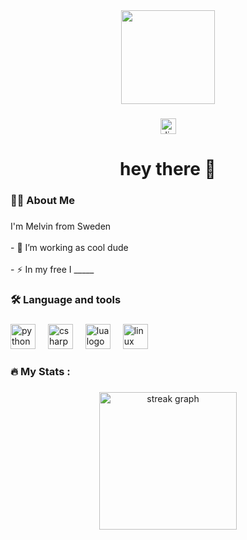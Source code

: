 <div align="center">
  <img height="150" src="[https://camo.githubusercontent.com/62da68eb62b1e5f175f7d1f0191dd89a653d7908feb22d37d4a0ab07365d6791/68747470733a2f2f6d656469612e67697068792e636f6d2f6d656469612f4d3967624264396e6244724f5475314d71782f67697068792e67696](https://external-content.duckduckgo.com/iu/?u=https%3A%2F%2Fwww.motortrend.com%2Fuploads%2F2023%2F05%2F011-2023-Volvo-S60-Recharge-AWD-Black-Edition-front-three-quarters-in-action.jpg&f=1&nofb=1&ipt=b7c45bb858d232f430f4e1f0a1b7ad30c59aeb1220307daedba43a93e1e7f692&ipo=images)"  />
</div>

###

<div align="center">
  <img src="https://img.shields.io/static/v1?message=Discord&logo=discord&label=&color=7289DA&logoColor=white&labelColor=&style=for-the-badge" height="25" alt="discord logo"  />
</div>

###

<h1 align="center">hey there 👋</h1>

###

<h3 align="left">👩‍💻  About Me</h3>

###

<p align="left">I'm Melvin from Sweden<br><br>- 🔭 I’m working as cool dude<br><br>- ⚡ In my free I _____</p>

###

<h3 align="left">🛠 Language and tools</h3>

###

<div align="left">
  <img src="https://cdn.simpleicons.org/python/3776AB" height="40" alt="python logo"  />
  <img width="12" />
  <img src="https://cdn.jsdelivr.net/gh/devicons/devicon/icons/csharp/csharp-original.svg" height="40" alt="csharp logo"  />
  <img width="12" />
  <img src="https://cdn.simpleicons.org/lua/2C2D72" height="40" alt="lua logo"  />
  <img width="12" />
  <img src="https://cdn.simpleicons.org/linux/FCC624" height="40" alt="linux logo"  />
</div>

###

<h3 align="left">🔥   My Stats :</h3>

###

<div align="center">
  <img src="https://streak-stats.demolab.com?user=SKIPMEB&locale=en&mode=daily&theme=dark&hide_border=false&border_radius=5&order=3" height="220" alt="streak graph"  />
</div>

